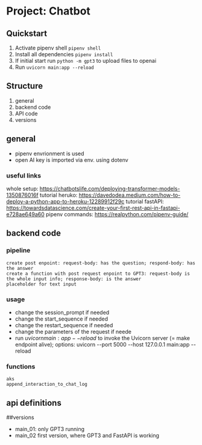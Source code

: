 # Project: Chatbot

## Quickstart
1. Activate pipenv shell `pipenv shell`
2. Install all dependencies `pipenv install`
3. If initial start run `python -m gpt3` to upload files to openai
4. Run `uvicorn main:app --reload`

## Structure
1. general
2. backend code
3. API code
4. versions

## general
- pipenv envrionment is used 
- open AI key is imported via env. using dotenv

### useful links
whole setup: https://chatbotslife.com/deploying-transformer-models-1350876016f
tutorial heruko: https://davedodea.medium.com/how-to-deploy-a-python-app-to-heroku-12289912f29c
tutorial fastAPI: https://towardsdatascience.com/create-your-first-rest-api-in-fastapi-e728ae649a60
pipenv commands: https://realpython.com/pipenv-guide/

## backend code
### pipeline
    create post enpoint: request-body: has the question; respond-body: has the answer
    create a function with post request enpoint to GPT3: request-body is the whole input info; response-body: is the answer 
    placeholder for text input
### usage
- change the session_prompt if needed
- change the start_sequence if needed 
- change the restart_sequence if needed 
- change the parameters of the request if neede
- run $uvicorn main:app --reload$ to invoke the Uvicorn server (= make endpoint alive); options: uvicorn --port 5000 --host 127.0.0.1 main:app --reload

### functions
    aks
    append_interaction_to_chat_log


## api definitions

##versions
- main_01: only GPT3 running
- main_02   first version, where GPT3 and FastAPI is working
